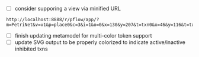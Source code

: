 - [ ] consider supporing a view via minified URL 

```
http://localhost:8888/r/pflow/app/?m=PetriNet&v=v1&p=place0&c=3&i=1&o=0&x=130&y=207&t=txn0&x=46&y=116&t=txn1&x=227&y=112&t=txn2&x=43&y=307&t=txn3&x=235&y=306&s=txn0&e=place0&w=1&s=place0&e=txn1&w=3&s=txn2&e=place0&n=1&w=3&s=place0&e=txn3&n=1&w=1
```

- [ ] finish updating metamodel for multi-color token support
- [ ] update SVG output to be properly colorized to indicate active/inactive inhibited txns
